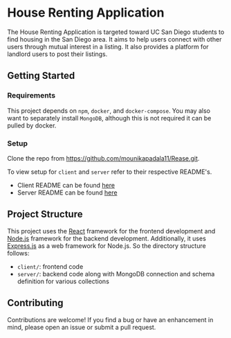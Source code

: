# House Renting Application

The House Renting Application is targeted toward UC San Diego students to find housing in the San Diego area. It aims to help users connect with other users through mutual interest in a listing. It also provides a platform for landlord users to post their listings.

## Getting Started

### Requirements
This project depends on `npm`, `docker`, and `docker-compose`. You may also want to separately install `MongoDB`, although this is not required it can be pulled by docker.

### Setup
Clone the repo from https://github.com/mounikapadala11/Rease.git.

To view setup for `client` and `server` refer to their respective README's.
- Client README can be found [here](./client/README.md)
- Server README can be found [here](./server/README.md)

## Project Structure
This project uses the [React](https://react.dev/) framework for the frontend development and [Node.js](https://nodejs.org/en) framework for the backend development. Additionally, it uses [Express.js](https://expressjs.com/) as a web framework for Node.js. So the directory structure follows:
- `client/`: frontend code
- `server/`: backend code along with MongoDB connection and schema definition for various collections

## Contributing
Contributions are welcome! If you find a bug or have an enhancement in mind, please open an issue or submit a pull request.
